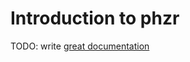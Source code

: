 # Introduction to phzr

TODO: write [great documentation](http://jacobian.org/writing/what-to-write/)
